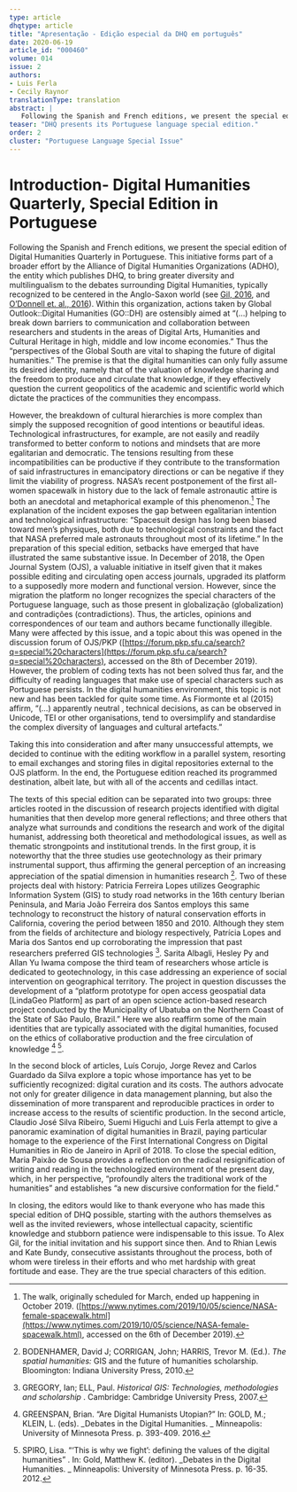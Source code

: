 ```yaml
---
type: article
dhqtype: article
title: "Apresentação - Edição especial da DHQ em português"
date: 2020-06-19
article_id: "000460"
volume: 014
issue: 2
authors:
- Luis Ferla
- Cecily Raynor
translationType: translation
abstract: |
   Following the Spanish and French editions, we present the special edition of Digital Humanities Quarterly in Portuguese. The premise is that the digital humanities can only fully assume its desired identity, namely that of the valuation of knowledge sharing and the freedom to produce and circulate that knowledge, if they effectively question the current geopolitics of the academic and scientific world which dictate the practices of the communities they encompass.
teaser: "DHQ presents its Portuguese language special edition."
order: 2
cluster: "Portuguese Language Special Issue"
---
```

  
# Introduction- Digital Humanities Quarterly, Special Edition in Portuguese
  
Following the Spanish and French editions, we present the special edition of Digital Humanities Quarterly in Portuguese. This initiative forms part of a broader effort by the Alliance of Digital Humanities Organizations (ADHO), the entity which publishes DHQ, to bring greater diversity and multilingualism to the debates surrounding Digital Humanities, typically recognized to be centered in the Anglo-Saxon world (see [Gil, 2016](#gil2016), and [O’Donnell et. al., 2016](#odonnell2016)). Within this organization, actions taken by Global Outlook::Digital Humanities (GO::DH) are ostensibly aimed at  “(…) helping to break down barriers to communication and collaboration between researchers and students in the areas of Digital Arts, Humanities and Cultural Heritage in high, middle and low income economies.”  Thus the  “perspectives of the Global South are vital to shaping the future of digital humanities.”  The premise is that the digital humanities can only fully assume its desired identity, namely that of the valuation of knowledge sharing and the freedom to produce and circulate that knowledge, if they effectively question the current geopolitics of the academic and scientific world which dictate the practices of the communities they encompass. 
  
However, the breakdown of cultural hierarchies is more complex than simply the supposed recognition of good intentions or beautiful ideas. Technological infrastructures, for example, are not easily and readily transformed to better conform to notions and mindsets that are more egalitarian and democratic. The tensions resulting from these incompatibilities can be productive if they contribute to the transformation of said infrastructures in emancipatory directions or can be negative if they limit the viability of progress. NASA’s recent postponement of the first all-women spacewalk in history due to the lack of female astronautic attire is both an anecdotal and metaphorical example of this phenomenon.[^5]  The explanation of the incident exposes the gap between egalitarian intention and technological infrastructure:  “Spacesuit design has long been biased toward men’s physiques, both due to technological constraints and the fact that NASA preferred male astronauts throughout most of its lifetime.”  In the preparation of this special edition, setbacks have emerged that have illustrated the same substantive issue. In December of 2018, the Open Journal System (OJS), a valuable initiative in itself given that it makes possible editing and circulating open access journals, upgraded its platform to a supposedly more modern and functional version. However, since the migration the platform no longer recognizes the special characters of the Portuguese language, such as those present in globalização (globalization) and contradições (contradictions). Thus, the articles, opinions and correspondences of our team and authors became functionally illegible. Many were affected by this issue, and a topic about this was opened in the discussion forum of OJS/PKP ([https://forum.pkp.sfu.ca/search?q=special%20characters](https://forum.pkp.sfu.ca/search?q=special%20characters), accessed on the 8th of December 2019). However, the problem of coding texts has not been solved thus far, and the difficulty of reading languages that make use of special characters such as Portuguese persists. In the digital humanities environment, this topic is not new and has been tackled for quite some time. As Fiormonte et al (2015) affirm,  “(…) apparently  neutral ,  technical  decisions, as can be observed in Unicode, TEI or other organisations, tend to oversimplify and standardise the complex diversity of languages and cultural artefacts.” 
  
Taking this into consideration and after many unsuccessful attempts, we decided to continue with the editing workflow in a parallel system, resorting to email exchanges and storing files in digital repositories external to the OJS platform. In the end, the Portuguese edition reached its programmed destination, albeit late, but with all of the accents and cedillas intact. 
  
The texts of this special edition can be separated into two groups: three articles rooted in the discussion of research projects identified with digital humanities that then develop more general reflections; and three others that analyze what surrounds and conditions the research and work of the digital humanist, addressing both theoretical and methodological issues, as well as thematic strongpoints and institutional trends. In the first group, it is noteworthy that the three studies use geotechnology as their primary instrumental support, thus affirming the general perception of an increasing appreciation of the spatial dimension in humanities research [^bodenhamer2010]. Two of these projects deal with history: Patricia Ferreira Lopes utilizes Geographic Information System (GIS) to study road networks in the 16th century Iberian Peninsula, and Maria João Ferreira dos Santos employs this same technology to reconstruct the history of natural conservation efforts in California, covering the period between 1850 and 2010. Although they stem from the fields of architecture and biology respectively, Patrícia Lopes and Maria dos Santos end up corroborating the impression that past researchers preferred GIS technologies [^gregory2007]. Sarita Albagli, Hesley Py and Allan Yu Iwama compose the third team of researchers whose article is dedicated to geotechnology, in this case addressing an experience of social intervention on geographical territory. The project in question discusses the development of a  “platform prototype for open access geospatial data [LindaGeo Platform] as part of an open science action-based research project conducted by the Municipality of Ubatuba on the Northern Coast of the State of São Paulo, Brazil.”  Here we also reaffirm some of the main identities that are typically associated with the digital humanities, focused on the ethics of collaborative production and the free circulation of knowledge [^greenspan2016]  [^spiro2012]. 
  
In the second block of articles, Luís Corujo, Jorge Revez and Carlos Guardado da Silva explore a topic whose importance has yet to be sufficiently recognized: digital curation and its costs. The authors advocate not only for greater diligence in data management planning, but also the dissemination of more transparent and reproducible practices in order to increase access to the results of scientific production. In the second article, Claudio José Silva Ribeiro, Suemi Higuchi and Luis Ferla attempt to give a panoramic examination of digital humanities in Brazil, paying particular homage to the experience of the First International Congress on Digital Humanities in Rio de Janeiro in April of 2018. To close the special edition, Maria Paixão de Sousa provides a reflection on the radical resignification of writing and reading in the technologized environment of the present day, which, in her perspective,  “profoundly alters the traditional work of the humanities”  and establishes  “a new discursive conformation for the field.”   
  
In closing, the editors would like to thank everyone who has made this special edition of DHQ possible, starting with the authors themselves as well as the invited reviewers, whose intellectual capacity, scientific knowledge and stubborn patience were indispensable to this issue. To Alex Gil, for the initial invitation and his support since then. And to Rhian Lewis and Kate Bundy, consecutive assistants throughout the process, both of whom were tireless in their efforts and who met hardship with great fortitude and ease. They are the true special characters of this edition. 
  
[^5]: The walk, originally scheduled for March, ended up happening in October 2019. ([https://www.nytimes.com/2019/10/05/science/NASA-female-spacewalk.html](https://www.nytimes.com/2019/10/05/science/NASA-female-spacewalk.html), accessed on the 6th of December 2019).  
[^bodenhamer2010]: BODENHAMER, David J; CORRIGAN, John; HARRIS, Trevor M. (Ed.).  _The spatial humanities:_ GIS and the future of humanities scholarship. Bloomington: Indiana University Press, 2010.  
[^fiormonte2015]: FIORMONTE, Domenico; SCHMIDT, Desmond; SCHMIDT , Paolo; SORDI, Paolo.  “The Politics of code. How digital representations and languages shape culture” .  _Proceedings of ISIS Summit Vienna 2015 — The Information Society at the Crossroads_ , 2015.  
[^gil2016]: GIL, Alex.  “Interview with Ernesto Oroza; e Fiormonte, Domenico. Toward a Cultural Critique of Digital Humanities” . In: GOLD, M.; KLEIN, L. (eds).  _Debates in the Digital Humanities._ Minneapolis: University of Minnesota Press, 2016.  
[^greenspan2016]: GREENSPAN, Brian.  “Are Digital Humanists Utopian?”  In: GOLD, M.; KLEIN, L. (eds).  _Debates in the Digital Humanities. _ Minneapolis: University of Minnesota Press. p. 393-409. 2016.  
[^gregory2007]: GREGORY, Ian; ELL, Paul.  _Historical GIS: Technologies, methodologies and scholarship_ . Cambridge: Cambridge University Press, 2007.  
[^odonnell2016]: O’DONNELL, D. P.; et al.  “Only Connect: The Globalization of the Digital Humanities” . In: SCHREIBMAN, S.; SIEMENS, R.; UNSWORTH, J. (eds).  _A new companion to Digital Humanities_ . Malden: Blackwell, 2016.  
[^spiro2012]: SPIRO, Lisa.  “‘This is why we fight’: defining the values of the digital humanities” . In: Gold, Matthew K. (editor).  _Debates in the Digital Humanities. _ Minneapolis: University of Minnesota Press. p. 16-35. 2012.  